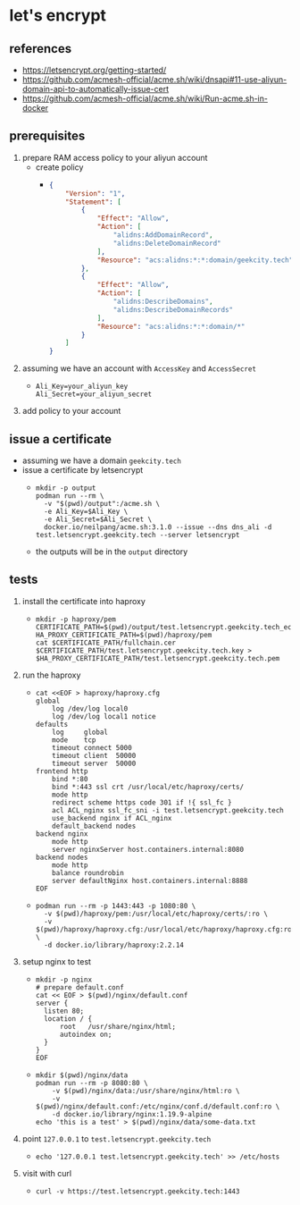 # let's encrypt

## references

* https://letsencrypt.org/getting-started/
* https://github.com/acmesh-official/acme.sh/wiki/dnsapi#11-use-aliyun-domain-api-to-automatically-issue-cert
* https://github.com/acmesh-official/acme.sh/wiki/Run-acme.sh-in-docker

## prerequisites

1. prepare RAM access policy to your aliyun account
    * create policy
        + ```json
          {
              "Version": "1",
              "Statement": [
                  {
                      "Effect": "Allow",
                      "Action": [
                          "alidns:AddDomainRecord",
                          "alidns:DeleteDomainRecord"
                      ],
                      "Resource": "acs:alidns:*:*:domain/geekcity.tech"
                  },
                  {
                      "Effect": "Allow",
                      "Action": [
                          "alidns:DescribeDomains",
                          "alidns:DescribeDomainRecords"
                      ],
                      "Resource": "acs:alidns:*:*:domain/*"
                  }
              ]
          }
          ```
2. assuming we have an account with `AccessKey` and `AccessSecret`
    + ```shell
      Ali_Key=your_aliyun_key
      Ali_Secret=your_aliyun_secret
      ```
3. add policy to your account

## issue a certificate

* assuming we have a domain `geekcity.tech`
* issue a certificate by letsencrypt
    + ```shell
      mkdir -p output
      podman run --rm \
        -v "$(pwd)/output":/acme.sh \
        -e Ali_Key=$Ali_Key \
        -e Ali_Secret=$Ali_Secret \
        docker.io/neilpang/acme.sh:3.1.0 --issue --dns dns_ali -d test.letsencrypt.geekcity.tech --server letsencrypt
      ```
    + the outputs will be in the `output` directory

## tests

1. install the certificate into haproxy
    * ```shell
      mkdir -p haproxy/pem
      CERTIFICATE_PATH=$(pwd)/output/test.letsencrypt.geekcity.tech_ecc
      HA_PROXY_CERTIFICATE_PATH=$(pwd)/haproxy/pem
      cat $CERTIFICATE_PATH/fullchain.cer $CERTIFICATE_PATH/test.letsencrypt.geekcity.tech.key > $HA_PROXY_CERTIFICATE_PATH/test.letsencrypt.geekcity.tech.pem
      ```
2. run the haproxy
    * ```shell
      cat <<EOF > haproxy/haproxy.cfg
      global
          log /dev/log local0
          log /dev/log local1 notice
      defaults
          log     global
          mode    tcp
          timeout connect 5000
          timeout client  50000
          timeout server  50000
      frontend http
          bind *:80
          bind *:443 ssl crt /usr/local/etc/haproxy/certs/
          mode http
          redirect scheme https code 301 if !{ ssl_fc }
          acl ACL_nginx ssl_fc_sni -i test.letsencrypt.geekcity.tech
          use_backend nginx if ACL_nginx
          default_backend nodes
      backend nginx
          mode http
          server nginxServer host.containers.internal:8080
      backend nodes
          mode http
          balance roundrobin
          server defaultNginx host.containers.internal:8888
      EOF
      ```
    * ```shell
      podman run --rm -p 1443:443 -p 1080:80 \
        -v $(pwd)/haproxy/pem:/usr/local/etc/haproxy/certs/:ro \
        -v $(pwd)/haproxy/haproxy.cfg:/usr/local/etc/haproxy/haproxy.cfg:ro \
        -d docker.io/library/haproxy:2.2.14
      ```
3. setup nginx to test
    * ```shell
      mkdir -p nginx
      # prepare default.conf
      cat << EOF > $(pwd)/nginx/default.conf
      server {
        listen 80;
        location / {
            root   /usr/share/nginx/html;
            autoindex on;
        }
      }
      EOF
      ```
    * ```shell
      mkdir $(pwd)/nginx/data
      podman run --rm -p 8080:80 \
          -v $(pwd)/nginx/data:/usr/share/nginx/html:ro \
          -v $(pwd)/nginx/default.conf:/etc/nginx/conf.d/default.conf:ro \
          -d docker.io/library/nginx:1.19.9-alpine
      echo 'this is a test' > $(pwd)/nginx/data/some-data.txt
      ```
4. point `127.0.0.1` to `test.letsencrypt.geekcity.tech`
    * ```shell
      echo '127.0.0.1 test.letsencrypt.geekcity.tech' >> /etc/hosts
      ```
5. visit with curl
    * ```shell
      curl -v https://test.letsencrypt.geekcity.tech:1443
      ```
